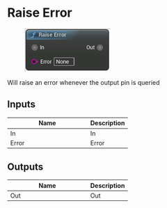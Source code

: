 # Raise Error

<div align="left" data-full-width="false">

<figure><img src="raise_error.png" alt=""><figcaption></figcaption></figure>

</div>

Will raise an error whenever the output pin is queried

## Inputs

<table>
<thead><tr><th width="170">Name</th><th>Description</th></tr></thead>
<tbody>
<tr><td>In</td><td>In</td></tr>
<tr><td>Error</td><td>Error</td></tr>
</tbody>
</table>

## Outputs

<table>
<thead><tr><th width="170">Name</th><th>Description</th></tr></thead>
<tbody>
<tr><td>Out</td><td>Out</td></tr>
</tbody>
</table>